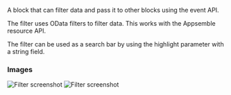 A block that can filter data and pass it to other blocks using the event API.

The filter uses OData filters to filter data. This works with the Appsemble resource API.

The filter can be used as a search bar by using the highlight parameter with a string field.

### Images

![Filter screenshot](https://gitlab.com/appsemble/appsemble/-/raw/0.32.2-test.5/config/assets/filter.png)
![Filter screenshot](https://gitlab.com/appsemble/appsemble/-/raw/0.32.2-test.5/config/assets/filter-search-bar.png)
